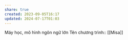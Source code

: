 ```yaml
---
share: true
created: 2023-09-05T16:17
updated: 2024-07-17T01:03
---
```

Máy học, mô hình ngôn ngữ lớn
Tên chương trình:: [[Misa]]